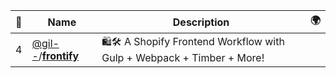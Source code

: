 |:star2: | Name | Description | 🌍|
|---|---|---|---|
|4|[@gil--](https://github.com/gil--)/[**frontify**](https://github.com/gil--/frontify)|🛍🛠 A Shopify Frontend Workflow with Gulp + Webpack + Timber + More!||

